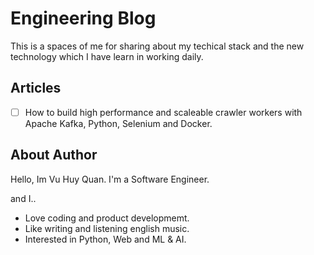 # Engineering Blog

This is a spaces of me for sharing about my techical stack and the new technology which I have learn in working daily.

## Articles 

- [ ] How to build high performance and scaleable crawler workers with Apache Kafka, Python, Selenium and Docker.

## About Author

Hello, Im Vu Huy Quan. I'm a Software Engineer.

and I..

- Love coding and product developmemt.
- Like writing and listening english music.
- Interested in Python, Web and ML & AI.
